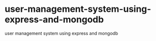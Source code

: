 # user-management-system-using-express-and-mongodb
user management system using express and mongodb
